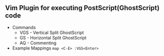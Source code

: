 
## Vim Plugin for executing PostScript(GhostScript) code
 - Commands
   - VGS - Vertical Split GhostScript 
   - GS  - Horizontal Split GhostScript 
   - AQ  - Commenting  
 - Example Mappings
   ``
     map <C-E> :VGS<Enter>
   ``
